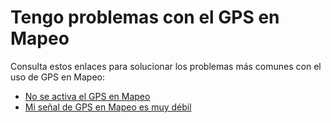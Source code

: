 # Tengo problemas con el GPS en Mapeo

Consulta estos enlaces para solucionar los problemas más comunes con el uso de GPS en Mapeo:

* [No se activa el GPS en Mapeo](no-se-activa-el-gps-en-mapeo.md)
* [Mi señal de GPS en Mapeo es muy débil](mi-senal-de-gps-es-muy-debil.md)
